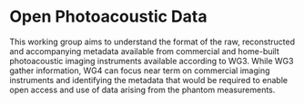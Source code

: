 # Open Photoacoustic Data #

This working group aims to understand the format of the raw, reconstructed and accompanying metadata available from commercial and home-built photoacoustic imaging instruments available according to WG3. While WG3 gather information, WG4 can focus near term on commercial imaging instruments and identifying the metadata that would be required to enable open access and use of data arising from the phantom measurements.
